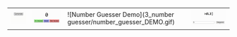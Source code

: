 |     |     |     |     |
| --- | --- | --- | --- |
| ![Random Number Generator Demo](1_random_number_generator/random_number_generator_DEMO.gif) | ![Counter Demo](2_counter/counter_DEMO.gif) | ![Number Guesser Demo](3_number guesser/number_guesser_DEMO.gif) | ![Password Generator Demo](4_password_generator/password_generator_DEMO.gif) |
